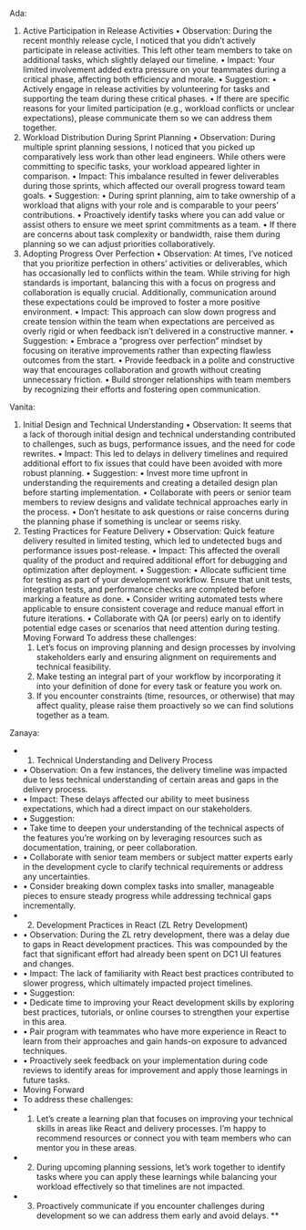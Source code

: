 Ada:

1. Active Participation in Release Activities
	•	Observation: During the recent monthly release cycle, I noticed that you didn’t actively participate in release activities. This left other team members to take on additional tasks, which slightly delayed our timeline.
	•	Impact: Your limited involvement added extra pressure on your teammates during a critical phase, affecting both efficiency and morale.
	•	Suggestion:
	•	Actively engage in release activities by volunteering for tasks and supporting the team during these critical phases.
	•	If there are specific reasons for your limited participation (e.g., workload conflicts or unclear expectations), please communicate them so we can address them together.
2. Workload Distribution During Sprint Planning
	•	Observation: During multiple sprint planning sessions, I noticed that you picked up comparatively less work than other lead engineers. While others were committing to specific tasks, your workload appeared lighter in comparison.
	•	Impact: This imbalance resulted in fewer deliverables during those sprints, which affected our overall progress toward team goals.
	•	Suggestion:
	•	During sprint planning, aim to take ownership of a workload that aligns with your role and is comparable to your peers’ contributions.
	•	Proactively identify tasks where you can add value or assist others to ensure we meet sprint commitments as a team.
	•	If there are concerns about task complexity or bandwidth, raise them during planning so we can adjust priorities collaboratively.
3. Adopting Progress Over Perfection
	•	Observation: At times, I’ve noticed that you prioritize perfection in others’ activities or deliverables, which has occasionally led to conflicts within the team. While striving for high standards is important, balancing this with a focus on progress and collaboration is equally crucial. Additionally, communication around these expectations could be improved to foster a more positive environment.
	•	Impact: This approach can slow down progress and create tension within the team when expectations are perceived as overly rigid or when feedback isn’t delivered in a constructive manner.
	•	Suggestion:
	•	Embrace a “progress over perfection” mindset by focusing on iterative improvements rather than expecting flawless outcomes from the start.
	•	Provide feedback in a polite and constructive way that encourages collaboration and growth without creating unnecessary friction.
	•	Build stronger relationships with team members by recognizing their efforts and fostering open communication.



Vanita:
1. Initial Design and Technical Understanding
	•	Observation: It seems that a lack of thorough initial design and technical understanding contributed to challenges, such as bugs, performance issues, and the need for code rewrites.
	•	Impact: This led to delays in delivery timelines and required additional effort to fix issues that could have been avoided with more robust planning.
	•	Suggestion:
	•	Invest more time upfront in understanding the requirements and creating a detailed design plan before starting implementation.
	•	Collaborate with peers or senior team members to review designs and validate technical approaches early in the process.
	•	Don’t hesitate to ask questions or raise concerns during the planning phase if something is unclear or seems risky.
2. Testing Practices for Feature Delivery
	•	Observation: Quick feature delivery resulted in limited testing, which led to undetected bugs and performance issues post-release.
	•	Impact: This affected the overall quality of the product and required additional effort for debugging and optimization after deployment.
	•	Suggestion:
	•	Allocate sufficient time for testing as part of your development workflow. Ensure that unit tests, integration tests, and performance checks are completed before marking a feature as done.
	•	Consider writing automated tests where applicable to ensure consistent coverage and reduce manual effort in future iterations.
	•	Collaborate with QA (or peers) early on to identify potential edge cases or scenarios that need attention during testing.
Moving Forward
To address these challenges:
	1.	Let’s focus on improving planning and design processes by involving stakeholders early and ensuring alignment on requirements and technical feasibility.
	2.	Make testing an integral part of your workflow by incorporating it into your definition of done for every task or feature you work on.
	3.	If you encounter constraints (time, resources, or otherwise) that may affect quality, please raise them proactively so we can find solutions together as a team.


Zanaya:

* 1. Technical Understanding and Delivery Process
* 	•	Observation: On a few instances, the delivery timeline was impacted due to less technical understanding of certain areas and gaps in the delivery process.
* 	•	Impact: These delays affected our ability to meet business expectations, which had a direct impact on our stakeholders.
* 	•	Suggestion:
* 	•	Take time to deepen your understanding of the technical aspects of the features you’re working on by leveraging resources such as documentation, training, or peer collaboration.
* 	•	Collaborate with senior team members or subject matter experts early in the development cycle to clarify technical requirements or address any uncertainties.
* 	•	Consider breaking down complex tasks into smaller, manageable pieces to ensure steady progress while addressing technical gaps incrementally.
* 2. Development Practices in React (ZL Retry Development)
* 	•	Observation: During the ZL retry development, there was a delay due to gaps in React development practices. This was compounded by the fact that significant effort had already been spent on DC1 UI features and changes.
* 	•	Impact: The lack of familiarity with React best practices contributed to slower progress, which ultimately impacted project timelines.
* 	•	Suggestion:
* 	•	Dedicate time to improving your React development skills by exploring best practices, tutorials, or online courses to strengthen your expertise in this area.
* 	•	Pair program with teammates who have more experience in React to learn from their approaches and gain hands-on exposure to advanced techniques.
* 	•	Proactively seek feedback on your implementation during code reviews to identify areas for improvement and apply those learnings in future tasks.
* Moving Forward
* To address these challenges:
* 	1.	Let’s create a learning plan that focuses on improving your technical skills in areas like React and delivery processes. I’m happy to recommend resources or connect you with team members who can mentor you in these areas.
* 	2.	During upcoming planning sessions, let’s work together to identify tasks where you can apply these learnings while balancing your workload effectively so that timelines are not impacted.
* 	3.	Proactively communicate if you encounter challenges during development so we can address them early and avoid delays.
**
